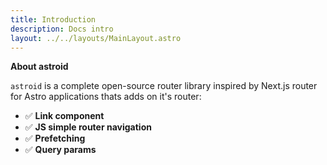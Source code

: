 ```yaml
---
title: Introduction
description: Docs intro
layout: ../../layouts/MainLayout.astro
---
```


**About astroid**

`astroid` is a complete open-source router library inspired by Next.js router for Astro applications thats adds on it's router:


- ✅ **Link component**
- ✅ **JS simple router navigation**
- ✅ **Prefetching**
- ✅ **Query params**


